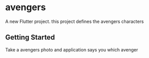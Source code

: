 # avengers

A new Flutter project.
this project defines the avengers characters

## Getting Started

Take a avengers photo and application says you which avenger
